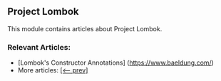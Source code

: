 ## Project Lombok

This module contains articles about Project Lombok.

### Relevant Articles:

- [Lombok's Constructor Annotations] (https://www.baeldung.com/)
- More articles: [[<-- prev]](../lombok-2)
